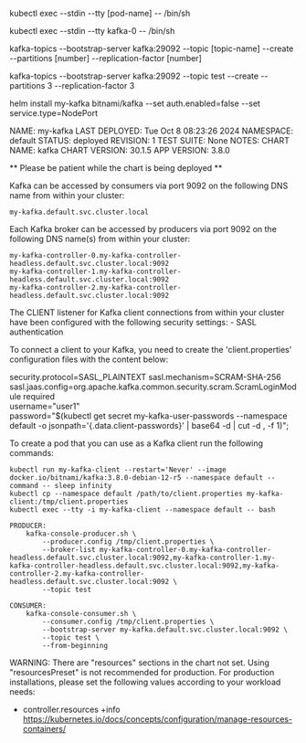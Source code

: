 kubectl exec --stdin --tty [pod-name] -- /bin/sh

kubectl exec --stdin --tty kafka-0 -- /bin/sh

kafka-topics --bootstrap-server kafka:29092 --topic [topic-name] --create --partitions [number] --replication-factor [number]

kafka-topics --bootstrap-server kafka:29092 --topic test --create --partitions 3 --replication-factor 3

helm install my-kafka bitnami/kafka --set auth.enabled=false --set service.type=NodePort

NAME: my-kafka
LAST DEPLOYED: Tue Oct  8 08:23:26 2024
NAMESPACE: default
STATUS: deployed
REVISION: 1
TEST SUITE: None
NOTES:
CHART NAME: kafka
CHART VERSION: 30.1.5
APP VERSION: 3.8.0

** Please be patient while the chart is being deployed **

Kafka can be accessed by consumers via port 9092 on the following DNS name from within your cluster:

    my-kafka.default.svc.cluster.local

Each Kafka broker can be accessed by producers via port 9092 on the following DNS name(s) from within your cluster:

    my-kafka-controller-0.my-kafka-controller-headless.default.svc.cluster.local:9092
    my-kafka-controller-1.my-kafka-controller-headless.default.svc.cluster.local:9092
    my-kafka-controller-2.my-kafka-controller-headless.default.svc.cluster.local:9092

The CLIENT listener for Kafka client connections from within your cluster have been configured with the following security settings:
    - SASL authentication

To connect a client to your Kafka, you need to create the 'client.properties' configuration files with the content below:

security.protocol=SASL_PLAINTEXT
sasl.mechanism=SCRAM-SHA-256
sasl.jaas.config=org.apache.kafka.common.security.scram.ScramLoginModule required \
    username="user1" \
    password="$(kubectl get secret my-kafka-user-passwords --namespace default -o jsonpath='{.data.client-passwords}' | base64 -d | cut -d , -f 1)";

To create a pod that you can use as a Kafka client run the following commands:

    kubectl run my-kafka-client --restart='Never' --image docker.io/bitnami/kafka:3.8.0-debian-12-r5 --namespace default --command -- sleep infinity
    kubectl cp --namespace default /path/to/client.properties my-kafka-client:/tmp/client.properties
    kubectl exec --tty -i my-kafka-client --namespace default -- bash

    PRODUCER:
        kafka-console-producer.sh \
            --producer.config /tmp/client.properties \
            --broker-list my-kafka-controller-0.my-kafka-controller-headless.default.svc.cluster.local:9092,my-kafka-controller-1.my-kafka-controller-headless.default.svc.cluster.local:9092,my-kafka-controller-2.my-kafka-controller-headless.default.svc.cluster.local:9092 \
            --topic test

    CONSUMER:
        kafka-console-consumer.sh \
            --consumer.config /tmp/client.properties \
            --bootstrap-server my-kafka.default.svc.cluster.local:9092 \
            --topic test \
            --from-beginning

WARNING: There are "resources" sections in the chart not set. Using "resourcesPreset" is not recommended for production. For production installations, please set the following values according to your workload needs:
  - controller.resources
+info https://kubernetes.io/docs/concepts/configuration/manage-resources-containers/
